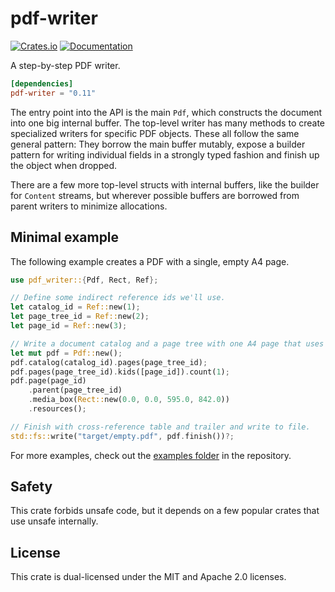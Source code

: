 # pdf-writer
[![Crates.io](https://img.shields.io/crates/v/pdf-writer.svg)](https://crates.io/crates/pdf-writer)
[![Documentation](https://docs.rs/pdf-writer/badge.svg)](https://docs.rs/pdf-writer)

A step-by-step PDF writer.

```toml
[dependencies]
pdf-writer = "0.11"
```

The entry point into the API is the main `Pdf`, which constructs the document
into one big internal buffer. The top-level writer has many methods to create
specialized writers for specific PDF objects. These all follow the same general
pattern: They borrow the main buffer mutably, expose a builder pattern for
writing individual fields in a strongly typed fashion and finish up the object
when dropped.

There are a few more top-level structs with internal buffers, like the builder
for `Content` streams, but wherever possible buffers are borrowed from parent
writers to minimize allocations.

## Minimal example
The following example creates a PDF with a single, empty A4 page.

```rust
use pdf_writer::{Pdf, Rect, Ref};

// Define some indirect reference ids we'll use.
let catalog_id = Ref::new(1);
let page_tree_id = Ref::new(2);
let page_id = Ref::new(3);

// Write a document catalog and a page tree with one A4 page that uses no resources.
let mut pdf = Pdf::new();
pdf.catalog(catalog_id).pages(page_tree_id);
pdf.pages(page_tree_id).kids([page_id]).count(1);
pdf.page(page_id)
    .parent(page_tree_id)
    .media_box(Rect::new(0.0, 0.0, 595.0, 842.0))
    .resources();

// Finish with cross-reference table and trailer and write to file.
std::fs::write("target/empty.pdf", pdf.finish())?;
```

For more examples, check out the [examples folder] in the repository.

## Safety
This crate forbids unsafe code, but it depends on a few popular crates that use
unsafe internally.

## License
This crate is dual-licensed under the MIT and Apache 2.0 licenses.

[examples folder]: https://github.com/typst/pdf-writer/tree/main/examples
